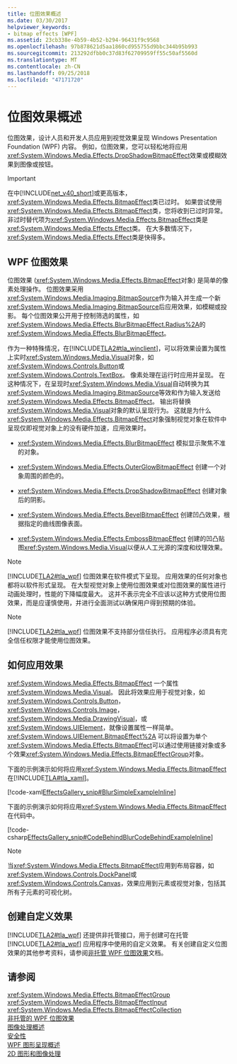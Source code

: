 ```yaml
---
title: 位图效果概述
ms.date: 03/30/2017
helpviewer_keywords:
- bitmap effects [WPF]
ms.assetid: 23cb338e-4b59-4b52-b294-96431f9c9568
ms.openlocfilehash: 97b878621d5aa1860cd955755d9bbc344b95b993
ms.sourcegitcommit: 213292dfbb0c37d83f62709959ff55c50af5560d
ms.translationtype: MT
ms.contentlocale: zh-CN
ms.lasthandoff: 09/25/2018
ms.locfileid: "47171720"
---
```

# <a name="bitmap-effects-overview"></a>位图效果概述
位图效果，设计人员和开发人员应用到视觉效果呈现 Windows Presentation Foundation (WPF) 内容。 例如，位图效果，您可以轻松地将应用<xref:System.Windows.Media.Effects.DropShadowBitmapEffect>效果或模糊效果到图像或按钮。  
  
> [!IMPORTANT]
>  在中[!INCLUDE[net_v40_short](../../../../includes/net-v40-short-md.md)]或更高版本，<xref:System.Windows.Media.Effects.BitmapEffect>类已过时。 如果尝试使用<xref:System.Windows.Media.Effects.BitmapEffect>类，您将收到已过时异常。 非过时替代项为<xref:System.Windows.Media.Effects.BitmapEffect>类是<xref:System.Windows.Media.Effects.Effect>类。 在大多数情况下，<xref:System.Windows.Media.Effects.Effect>类是快得多。  
  
  
  
<a name="wpf_effects"></a>   
## <a name="wpf-bitmap-effects"></a>WPF 位图效果  
 位图效果 (<xref:System.Windows.Media.Effects.BitmapEffect>对象) 是简单的像素处理操作。 位图效果采用<xref:System.Windows.Media.Imaging.BitmapSource>作为输入并生成一个新<xref:System.Windows.Media.Imaging.BitmapSource>后应用效果，如模糊或投影。 每个位图效果公开用于控制筛选的属性，如<xref:System.Windows.Media.Effects.BlurBitmapEffect.Radius%2A>的<xref:System.Windows.Media.Effects.BlurBitmapEffect>。  
  
 作为一种特殊情况，在[!INCLUDE[TLA2#tla_winclient](../../../../includes/tla2sharptla-winclient-md.md)]，可以将效果设置为属性上实时<xref:System.Windows.Media.Visual>对象，如<xref:System.Windows.Controls.Button>或<xref:System.Windows.Controls.TextBox>。 像素处理在运行时应用并呈现。 在这种情况下，在呈现时<xref:System.Windows.Media.Visual>自动转换为其<xref:System.Windows.Media.Imaging.BitmapSource>等效和作为输入发送给<xref:System.Windows.Media.Effects.BitmapEffect>。 输出将替换<xref:System.Windows.Media.Visual>对象的默认呈现行为。 这就是为什么<xref:System.Windows.Media.Effects.BitmapEffect>对象强制视觉对象在软件中呈现仅即视觉对象上的没有硬件加速，应用效果时。  
  
-   <xref:System.Windows.Media.Effects.BlurBitmapEffect> 模拟显示聚焦不准的对象。  
  
-   <xref:System.Windows.Media.Effects.OuterGlowBitmapEffect> 创建一个对象周围的颜色的。  
  
-   <xref:System.Windows.Media.Effects.DropShadowBitmapEffect> 创建对象后的阴影。  
  
-   <xref:System.Windows.Media.Effects.BevelBitmapEffect> 创建凹凸效果，根据指定的曲线图像表面。  
  
-   <xref:System.Windows.Media.Effects.EmbossBitmapEffect> 创建的凹凸贴图<xref:System.Windows.Media.Visual>以便从人工光源的深度和纹理效果。  
  
> [!NOTE]
>  [!INCLUDE[TLA2#tla_wpf](../../../../includes/tla2sharptla-wpf-md.md)] 位图效果在软件模式下呈现。 应用效果的任何对象也都将以软件形式呈现。 在大型视觉对象上使用位图效果或对位图效果的属性进行动画处理时，性能的下降幅度最大。 这并不表示完全不应该以这种方式使用位图效果，而是应谨慎使用，并进行全面测试以确保用户得到预期的体验。  
  
> [!NOTE]
>  [!INCLUDE[TLA2#tla_wpf](../../../../includes/tla2sharptla-wpf-md.md)] 位图效果不支持部分信任执行。 应用程序必须具有完全信任权限才能使用位图效果。  
  
<a name="applyeffects"></a>   
## <a name="how-to-apply-an-effect"></a>如何应用效果  
 <xref:System.Windows.Media.Effects.BitmapEffect> 一个属性<xref:System.Windows.Media.Visual>。 因此将效果应用于视觉对象，如<xref:System.Windows.Controls.Button>， <xref:System.Windows.Controls.Image>， <xref:System.Windows.Media.DrawingVisual>，或<xref:System.Windows.UIElement>，就像设置属性一样简单。 <xref:System.Windows.UIElement.BitmapEffect%2A> 可以将设置为单个<xref:System.Windows.Media.Effects.BitmapEffect>可以通过使用链接对象或多个效果<xref:System.Windows.Media.Effects.BitmapEffectGroup>对象。  
  
 下面的示例演示如何将应用<xref:System.Windows.Media.Effects.BitmapEffect>在[!INCLUDE[TLA#tla_xaml](../../../../includes/tlasharptla-xaml-md.md)]。  
  
 [!code-xaml[EffectsGallery_snip#BlurSimpleExampleInline](../../../../samples/snippets/csharp/VS_Snippets_Wpf/EffectsGallery_snip/CSharp/blursimpleexample.xaml#blursimpleexampleinline)]  
  
 下面的示例演示如何将应用<xref:System.Windows.Media.Effects.BitmapEffect>在代码中。  
  
 [!code-csharp[EffectsGallery_snip#CodeBehindBlurCodeBehindExampleInline](../../../../samples/snippets/csharp/VS_Snippets_Wpf/EffectsGallery_snip/CSharp/blurcodebehindexample.xaml.cs#codebehindblurcodebehindexampleinline)]  
  
> [!NOTE]
>  当<xref:System.Windows.Media.Effects.BitmapEffect>应用到布局容器，如<xref:System.Windows.Controls.DockPanel>或<xref:System.Windows.Controls.Canvas>，效果应用到元素或视觉对象，包括其所有子元素的可视化树。  
  
<a name="customeffects"></a>   
## <a name="creating-custom-effects"></a>创建自定义效果  
 [!INCLUDE[TLA2#tla_wpf](../../../../includes/tla2sharptla-wpf-md.md)] 还提供非托管接口，用于创建可在托管 [!INCLUDE[TLA2#tla_wpf](../../../../includes/tla2sharptla-wpf-md.md)] 应用程序中使用的自定义效果。 有关创建自定义位图效果的其他参考资料，请参阅[非托管 WPF 位图效果](https://docs.microsoft.com/previous-versions/windows/desktop/wibe/-wibe-lh)文档。  
  
## <a name="see-also"></a>请参阅  
 <xref:System.Windows.Media.Effects.BitmapEffectGroup>  
 <xref:System.Windows.Media.Effects.BitmapEffectInput>  
 <xref:System.Windows.Media.Effects.BitmapEffectCollection>  
 [非托管的 WPF 位图效果](https://docs.microsoft.com/previous-versions/windows/desktop/wibe/-wibe-lh)  
 [图像处理概述](../../../../docs/framework/wpf/graphics-multimedia/imaging-overview.md)  
 [安全性](../../../../docs/framework/wpf/security-wpf.md)  
 [WPF 图形呈现概述](../../../../docs/framework/wpf/graphics-multimedia/wpf-graphics-rendering-overview.md)  
 [2D 图形和图像处理](../../../../docs/framework/wpf/advanced/optimizing-performance-2d-graphics-and-imaging.md)
